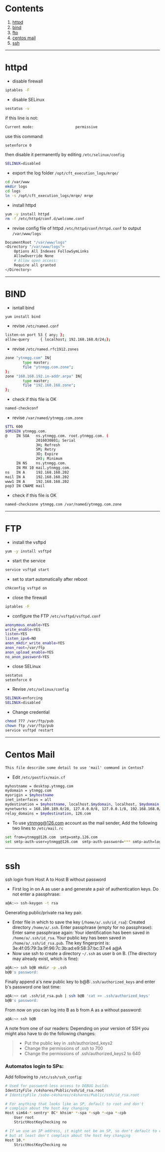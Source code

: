# Contents

1. [httpd](#httpd)
1. [bind](#bind)
2. [ftp](#ftp)
3. [centos mail](#centos-mail)
4. [ssh](#ssh)
---
# httpd

* disable firewall
```bash
iptables -F
```
* disable SELinux
```bash
sestatus -v
```
if this line is not:
```bash
Current mode:                   permissive
```
use this command:
```bash
setenforce 0
```
then disable it permanently by editing `/etc/selinux/config`
```bash
SELINUX=disabled
```
* export the log folder `/opt/cft_execution_logs/mrqe/`
```bash
cd /var/www
mkdir logs
cd logs
ln -s /opt/cft_execution_logs/mrqe/ mrqe
```
* install httpd
```bash
yum -y install httpd
rm -f /etc/httpd/conf.d/welcome.conf
```
* revise config file of httpd `/etc/httpd/conf/httpd.conf` to output `/var/www/logs`
```bash
DocumentRoot "/var/www/logs"
<Directory "/var/www/logs">
    Options All Indexes FollowSymLinks
    AllowOverride None
    # Allow open access:
    Require all granted
</Directory>
```

---
# BIND

* isntall bind
```bash
yum install bind
```
* revise `/etc/named.conf`
```bash
listen-on port 53 { any; };
allow-query     { localhost; 192.168.168.0/24;};
```
* revise `/etc/named.rfc1912.zones`
```bash
zone "ytnmgg.com" IN{
        type master;
        file "ytnmgg.com.zone";
};
zone "168.168.192.in-addr.arpa" IN{
        type master;
        file "192.168.168.zone";
};
```
* check if this file is OK
```bash
named-checkconf
```
* revise `/var/named/ytnmgg.com.zone`
```bash
$TTL 600
$ORIGIN ytnmgg.com.
@    IN SOA   ns.ytnmgg.com. root.ytnmgg.com. (
              2016030801; Serial
              3H; Refresh
              5M; Retry
              3D; Expire
              2H); Minimum
     IN NS    ns.ytnmgg.com.
     IN MX 10 mail.ytnmgg.com.
ns   IN A     192.168.168.202
mail IN A     192.168.168.202
www1 IN A     192.168.168.202
pop3 IN CNAME mail
```
* check if this file is OK
```bash
named-checkzone ytnmgg.com /var/named/ytnmgg.com.zone
```
---

# FTP

* install the vsftpd
```bash
yum -y install vsftpd
```
* start the service
```bash
service vsftpd start
```
* set to start automatically after reboot
``` bash
chkconfig vsftpd on
```
* close the firewall
``` bash
iptables -F
```
* configure the FTP `/etc/vsftpd/vsftpd.conf`
```bash
anonymous_enable=YES
write_enable=YES
listen=YES
listen_ipv6=NO
anon_mkdir_write_enable=YES
anon_root=/var/ftp
anon_upload_enable=YES
no_anon_password=YES
```
* close SELinux
```bash
sestatus
setenforce 0
```

  + Revise `/etc/selinux/config`
```bash
SELINUX=enforcing
SELINUX=disabled
```
* Change credential
```bash
chmod 777 /var/ftp/pub
chown ftp /var/ftp/pub
service vsftpd restart
```
---
# Centos Mail
```markdown
This file describe some detail to use 'mail' command in Centos7
```

* Edit `/etc/postfix/main.cf`
```bash
myhostname = desktop.ytnmgg.com
mydomain = ytnmgg.com
myorigin = $myhostname
inet_interfaces = all
mydestination = $myhostname, localhost.$mydomain, localhost, $mydomain
mynetworks = 168.100.189.0/28, 127.0.0.0/8, 127.0.0.1/8, 192.168.168.0/24
relay_domains = $mydestination, 126.com
```

* To use ytnmgg@126.com account as the mail sender, Add the following two lines to `/etc/mail.rc`
```bash
set from=ytnmgg@126.com  smtp=smtp.126.com
set smtp-auth-user=ytnmgg@126.com  smtp-auth-password=*** smtp-auth=login
```
***

# ssh
ssh login from Host A to Host B without password
* First log in on A as user a and generate a pair of authentication keys. Do not enter a passphrase:
```bash
a@A:~> ssh-keygen -t rsa
```
Generating public/private rsa key pair.
* Enter file in which to save the key (`/home/a/.ssh/id_rsa`):
Created directory `/home/a/.ssh`.
Enter passphrase (empty for no passphrase):
Enter same passphrase again:
Your identification has been saved in `/home/a/.ssh/id_rsa`.
Your public key has been saved in `/home/a/.ssh/id_rsa.pub`.
The key fingerprint is:
3e:4f:05:79:3a:9f:96:7c:3b:ad:e9:58:37:bc:37:e4 a@A
* Now use ssh to create a directory `~/.ssh` as user b on B. (The directory may already exist, which is fine):
```bash
a@A:~> ssh b@B mkdir -p .ssh
b@B's password:
```
Finally append a's new public key to b@B:`.ssh/authorized_keys` and enter b's password one last time:
```bash
a@A:~> cat .ssh/id_rsa.pub | ssh b@B 'cat >> .ssh/authorized_keys'
b@B's password:
```
From now on you can log into B as b from A as a without password:
```bash
a@A:~> ssh b@B
```
A note from one of our readers: Depending on your version of SSH you might also have to do the following changes:
>* Put the public key in .ssh/authorized_keys2
>* Change the permissions of .ssh to 700
>* Change the permissions of .ssh/authorized_keys2 to 640

### Automatos login to SPs:

Add following to  `/etc/ssh/ssh_config`:

```bash
# Used for password-less access to DEBUG builds
IdentityFile /c4shares/Public/ssh/id_rsa.root
# IdentityFile /sobo-c4shares/c4shares/Public/ssh/id_rsa.root

# For anything that looks like an SP, default to root and don't
# complain about the host key changing
Host sim64-* sentry* BC* khsim* *-spa *-spb *-cpa *-cpb
    User root
    StrictHostKeyChecking no

# If we use an IP address, it might not be an SP, so don't default to root,
# but at least don't complain about the host key changing
Host 10.*
    StrictHostKeyChecking no

```
